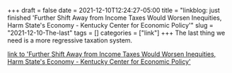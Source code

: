 +++draft = falsedate = 2021-12-10T12:24:27-05:00title = "linkblog: just finished 'Further Shift Away from Income Taxes Would Worsen Inequities, Harm State's Economy - Kentucky Center for Economic Policy'"slug = "2021-12-10-The-last"tags = []categories = ["link"]+++The last thing we need is a more regressive taxation system. [link to 'Further Shift Away from Income Taxes Would Worsen Inequities, Harm State's Economy - Kentucky Center for Economic Policy'](https://kypolicy.org/further-shift-away-from-income-taxes-in-kentucky-would-worsen-inequities-harm-state-economy/)